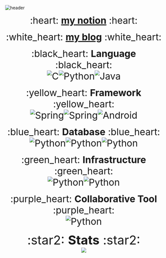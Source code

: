 ![header](https://capsule-render.vercel.app/api?type=wave&color=auto&height=280&section=header&text=LEEHANJUN&fontSize=90&textColor=black)


<div align="center" style="font-size:30px;">
  :heart: <strong><a href="https://sis03017.notion.site/f83a586029e242f393f3169ab87745bf?pvs=4">my notion</a></strong> :heart:
</div>
<br>
<div align="center" style="font-size:30px;">
  :white_heart: <strong><a href="https://sis03017.tistory.com/">my blog</a></strong> :white_heart:
</div>
<br>
<div align="center" style="font-size:30px;">
  :black_heart: <strong>Language</strong> :black_heart:
</div>

<div align="center" style="font-size:30px;"><img alt="C" src ="https://img.shields.io/badge/C-A8B9CC.svg?&style=for-the-badge&logo=C&logoColor=white"/><img alt="Python" src ="https://img.shields.io/badge/Python-3776AB.svg?&style=for-the-badge&logo=Python&logoColor=white"/><img alt="Java" src ="https://img.shields.io/badge/Java-007396.svg?&style=for-the-badge&logo=Java&logoColor=white"/></div>
<br>

<div align="center" style="font-size:30px;">
  :yellow_heart: <strong>Framework</strong> :yellow_heart:
</div>


<div align="center" style="font-size:30px;"><img alt="Spring" src ="https://img.shields.io/badge/Spring-6DB33F.svg?&style=for-the-badge&logo=Spring&logoColor=white"/><img alt="Spring" src ="https://img.shields.io/badge/Spring Boot-6DB33F.svg?&style=for-the-badge&logo=Spring Boot&logoColor=white"/><img alt="Android" src ="https://img.shields.io/badge/Android-3DDC84.svg?&style=for-the-badge&logo=Android&logoColor=white"/></div>
<br>


<div align="center" style="font-size:30px;">
  :blue_heart: <strong>Database</strong> :blue_heart:
</div>


<div align="center" style="font-size:30px;"><img alt="Python" src ="https://img.shields.io/badge/MySQL-4479A1.svg?&style=for-the-badge&logo=MySQL&logoColor=white"/><img alt="Python" src ="https://img.shields.io/badge/SQLite-003B57.svg?&style=for-the-badge&logo=SQLite&logoColor=white"/><img alt="Python" src ="https://img.shields.io/badge/MongoDB-47A248.svg?&style=for-the-badge&logo=MongoDB&logoColor=white"/></div>
<br>


<div align="center" style="font-size:30px;">
  :green_heart: <strong>Infrastructure</strong> :green_heart:
</div>


<div align="center" style="font-size:30px;"><img alt="Python" src ="https://img.shields.io/badge/AWS-232F3E.svg?&style=for-the-badge&logo=Amazon AWS&logoColor=white"/><img alt="Python" src ="https://img.shields.io/badge/Git-F05032.svg?&style=for-the-badge&logo=Git&logoColor=white"/></div>
<br>


<div align="center" style="font-size:30px;">
  :purple_heart: <strong>Collaborative Tool</strong> :purple_heart:
</div>

<div align="center" style="font-size:30px;"><img alt="Python" src ="https://img.shields.io/badge/Notion-000000.svg?&style=for-the-badge&logo=Notion&logoColor=white"/></div>
<br>





<div align="center" style="font-size:40px;">
  :star2: <strong>Stats</strong> :star2:
</div>


<div align="center"><img src="https://github-readme-stats.vercel.app/api?username=leehanjun506&show_icons=true&theme=radical" align="center"></div>
<!--
**leehanjun506/leehanjun506** is a ✨ _special_ ✨ repository because its `README.md` (this file) appears on your GitHub profile.

Here are some ideas to get you started:

- 🔭 I’m currently working on ...
- 🌱 I’m currently learning ...
- 👯 I’m looking to collaborate on ...
- 🤔 I’m looking for help with ...
- 💬 Ask me about ...
- 📫 How to reach me: ...
- 😄 Pronouns: ...
- ⚡ Fun fact: ...
-->
